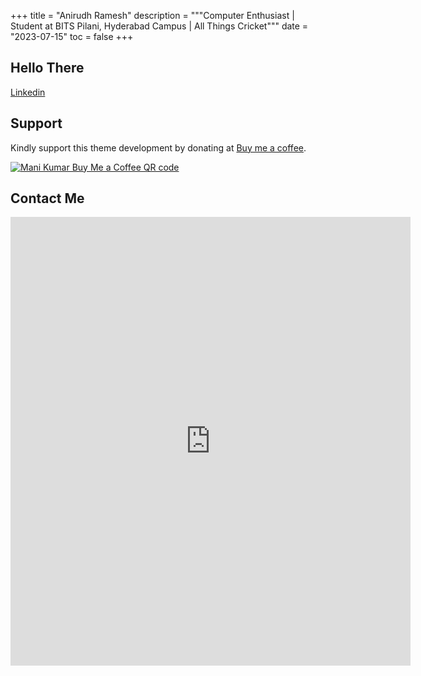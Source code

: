 +++
title = "Anirudh Ramesh"
description = """Computer Enthusiast | Student at BITS Pilani, Hyderabad Campus | All Things Cricket"""
date = "2023-07-15"
toc = false
+++

## Hello There

[Linkedin](https://www.linkedin.com/in/anirudhramesh03/)

Support
-------

Kindly support this theme development by donating at [Buy me a
coffee][md2_bmc_link].

[![Mani Kumar Buy Me a Coffee QR code][md2_bmc_qr_img]][md2_bmc_link]

[1]: https://github.com/manid2/hugo-xterm

[hx_ci_build_img]: https://img.shields.io/github/actions/workflow/status/manid2/hugo-xterm/hugo.yaml?logo=github "Hugo Xterm build status badge"
[hx_ci_build_link]: https://github.com/manid2/hugo-xterm/actions

[hx_lic_img]: https://img.shields.io/github/license/manid2/hugo-xterm?logo=gnu&logoColor=black&label=License&labelColor=lightcyan "Hugo Xterm license badge"
[hx_lic_link]: https://github.com/manid2/hugo-xterm/blob/main/LICENSE

[hugo_ver_img]: https://img.shields.io/badge/Hugo%20Extended-%3E%3D%20v0.110.0-blue.svg?style=flat&logo=hugo&logoColor=white&label=Hugo%20Extended&labelColor=grey "Hugo Extended >= v0.110.0"
[hugo_v0110]: https://github.com/gohugoio/hugo/releases/tag/v0.110.0

[md2_bmc_link]: https://www.buymeacoffee.com/manid2
[md2_bmc_qr_img]: https://manid2.gitlab.io/images/md2_bmc_qr.png

Contact Me
-------

<iframe src="https://docs.google.com/forms/d/e/1FAIpQLScOAtbcqhFjnsCn1Uqm7niv3YWOEl1ZzPyuTtnG1i8BHfUUhg/viewform?embedded=true" width="640" height="718" frameborder="0" marginheight="0" marginwidth="0">Loading…</iframe>
